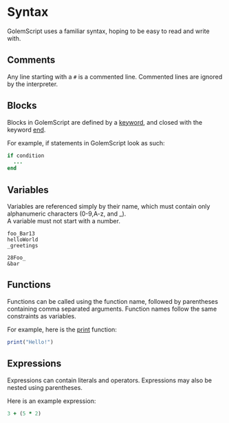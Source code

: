 # Syntax

GolemScript uses a familiar syntax, hoping to be easy to read and write with.

## Comments
Any line starting with a `#` is a commented line. Commented lines are ignored by the interpreter.

## Blocks
Blocks in GolemScript are defined by a [keyword](keywords.md), and closed with the keyword [end](keywords.md#end).

For example, if statements in GolemScript look as such:

```ruby
if condition
  ...
end
```

## Variables
Variables are referenced simply by their name, which must contain only alphanumeric characters (0-9,A-z, and _).  
A variable must not start with a number.

```title="Examples of Valid Variables"
foo_Bar13
helloWorld
_greetings
```

```title="Examples of Invalid Variables"
28Foo_
&bar
```

## Functions
Functions can be called using the function name, followed by parentheses containing comma separated arguments.
Function names follow the same constraints as variables.

For example, here is the [print](stdlib/misc.md#print) function:
```ruby
print("Hello!")
```

## Expressions
Expressions can contain literals and operators. Expressions may also be nested using parentheses.

Here is an example expression:
```ruby
3 + (5 * 2)
```